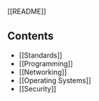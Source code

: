[[README]]

## Contents
- [[Standards]]
- [[Programming]]
- [[Networking]]
- [[Operating Systems]]
- [[Security]]